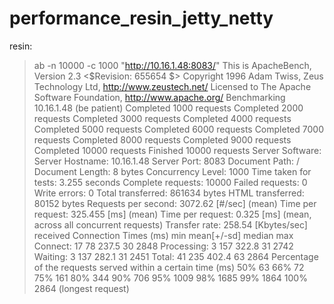 performance_resin_jetty_netty
=============================
resin:

>   ab -n 10000 -c 1000 "http://10.16.1.48:8083/"
    This is ApacheBench, Version 2.3 <$Revision: 655654 $>
    Copyright 1996 Adam Twiss, Zeus Technology Ltd, http://www.zeustech.net/
    Licensed to The Apache Software Foundation, http://www.apache.org/
    Benchmarking 10.16.1.48 (be patient)
    Completed 1000 requests
    Completed 2000 requests
    Completed 3000 requests
    Completed 4000 requests
    Completed 5000 requests
    Completed 6000 requests
    Completed 7000 requests
    Completed 8000 requests
    Completed 9000 requests
    Completed 10000 requests
    Finished 10000 requests
    Server Software:
    Server Hostname:        10.16.1.48
    Server Port:            8083
    Document Path:          /
    Document Length:        8 bytes
    Concurrency Level:      1000
    Time taken for tests:   3.255 seconds
    Complete requests:      10000
    Failed requests:        0
    Write errors:           0
    Total transferred:      861634 bytes
    HTML transferred:       80152 bytes
    Requests per second:    3072.62 [#/sec] (mean)
    Time per request:       325.455 [ms] (mean)
    Time per request:       0.325 [ms] (mean, across all concurrent requests)
    Transfer rate:          258.54 [Kbytes/sec] received
    Connection Times (ms)
                  min  mean[+/-sd] median   max
    Connect:       17   78 237.5     30    2848
    Processing:     3  157 322.8     31    2742
    Waiting:        3  137 282.1     31    2451
    Total:         41  235 402.4     63    2864
    Percentage of the requests served within a certain time (ms)
      50%     63
      66%     72
      75%    161
      80%    344
      90%    706
      95%   1009
      98%   1685
      99%   1864
     100%   2864 (longest request)
